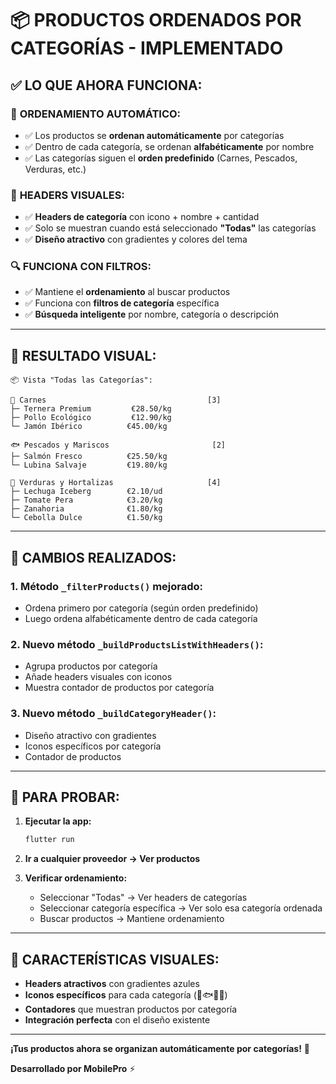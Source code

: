 # 📦 PRODUCTOS ORDENADOS POR CATEGORÍAS - IMPLEMENTADO

## ✅ LO QUE AHORA FUNCIONA:

### 🚀 **ORDENAMIENTO AUTOMÁTICO:**
- ✅ Los productos se **ordenan automáticamente** por categorías
- ✅ Dentro de cada categoría, se ordenan **alfabéticamente** por nombre
- ✅ Las categorías siguen el **orden predefinido** (Carnes, Pescados, Verduras, etc.)

### 🎨 **HEADERS VISUALES:**
- ✅ **Headers de categoría** con icono + nombre + cantidad
- ✅ Solo se muestran cuando está seleccionado **"Todas"** las categorías
- ✅ **Diseño atractivo** con gradientes y colores del tema

### 🔍 **FUNCIONA CON FILTROS:**
- ✅ Mantiene el **ordenamiento** al buscar productos
- ✅ Funciona con **filtros de categoría** específica
- ✅ **Búsqueda inteligente** por nombre, categoría o descripción

---

## 🎯 RESULTADO VISUAL:

```
📦 Vista "Todas las Categorías":

🥩 Carnes                                    [3]
├─ Ternera Premium         €28.50/kg
├─ Pollo Ecológico         €12.90/kg
└─ Jamón Ibérico          €45.00/kg

🐟 Pescados y Mariscos                       [2]  
├─ Salmón Fresco          €25.50/kg
└─ Lubina Salvaje         €19.80/kg

🥬 Verduras y Hortalizas                     [4]
├─ Lechuga Iceberg        €2.10/ud
├─ Tomate Pera            €3.20/kg
├─ Zanahoria              €1.80/kg
└─ Cebolla Dulce          €1.50/kg
```

---

## 🔧 CAMBIOS REALIZADOS:

### **1. Método `_filterProducts()` mejorado:**
- Ordena primero por categoría (según orden predefinido)
- Luego ordena alfabéticamente dentro de cada categoría

### **2. Nuevo método `_buildProductsListWithHeaders()`:**
- Agrupa productos por categoría
- Añade headers visuales con iconos
- Muestra contador de productos por categoría

### **3. Nuevo método `_buildCategoryHeader()`:**
- Diseño atractivo con gradientes
- Iconos específicos por categoría
- Contador de productos

---

## 🧪 PARA PROBAR:

1. **Ejecutar la app:**
   ```bash
   flutter run
   ```

2. **Ir a cualquier proveedor → Ver productos**

3. **Verificar ordenamiento:**
   - Seleccionar "Todas" → Ver headers de categorías
   - Seleccionar categoría específica → Ver solo esa categoría ordenada
   - Buscar productos → Mantiene ordenamiento

---

## 🎨 CARACTERÍSTICAS VISUALES:

- **Headers atractivos** con gradientes azules
- **Iconos específicos** para cada categoría (🥩🐟🥬🍎)
- **Contadores** que muestran productos por categoría
- **Integración perfecta** con el diseño existente

---

**¡Tus productos ahora se organizan automáticamente por categorías!** 🚀

**Desarrollado por MobilePro** ⚡
